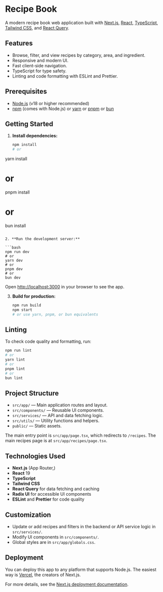 # Recipe Book

A modern recipe book web application built with [Next.js](https://nextjs.org/), [React](https://react.dev/), [TypeScript](https://www.typescriptlang.org/), [Tailwind CSS](https://tailwindcss.com/), and [React Query](https://tanstack.com/query/latest).

## Features

- Browse, filter, and view recipes by category, area, and ingredient.
- Responsive and modern UI.
- Fast client-side navigation.
- TypeScript for type safety.
- Linting and code formatting with ESLint and Prettier.

## Prerequisites

- [Node.js](https://nodejs.org/) (v18 or higher recommended)
- [npm](https://www.npmjs.com/) (comes with Node.js) or [yarn](https://yarnpkg.com/) or [pnpm](https://pnpm.io/) or [bun](https://bun.sh/)

## Getting Started

1. **Install dependencies:**

   ```bash
   npm install
   # or
yarn install
   # or
   pnpm install
   # or
   bun install
   ```

2. **Run the development server:**

   ```bash
   npm run dev
   # or
yarn dev
   # or
   pnpm dev
   # or
   bun dev
   ```

   Open [http://localhost:3000](http://localhost:3000) in your browser to see the app.

3. **Build for production:**

   ```bash
   npm run build
   npm start
   # or use yarn, pnpm, or bun equivalents
   ```

## Linting

To check code quality and formatting, run:

```bash
npm run lint
# or
yarn lint
# or
pnpm lint
# or
bun lint
```

## Project Structure

- `src/app/` — Main application routes and layout.
- `src/components/` — Reusable UI components.
- `src/services/` — API and data fetching logic.
- `src/utils/` — Utility functions and helpers.
- `public/` — Static assets.

The main entry point is `src/app/page.tsx`, which redirects to `/recipes`. The main recipes page is at `src/app/recipes/page.tsx`.

## Technologies Used

- **Next.js** (App Router,)
- **React** 19
- **TypeScript**
- **Tailwind CSS**
- **React Query** for data fetching and caching
- **Radix UI** for accessible UI components
- **ESLint** and **Prettier** for code quality

## Customization

- Update or add recipes and filters in the backend or API service logic in `src/services/`.
- Modify UI components in `src/components/`.
- Global styles are in `src/app/globals.css`.

## Deployment

You can deploy this app to any platform that supports Node.js. The easiest way is [Vercel](https://vercel.com/), the creators of Next.js.

For more details, see the [Next.js deployment documentation](https://nextjs.org/docs/app/building-your-application/deploying).
